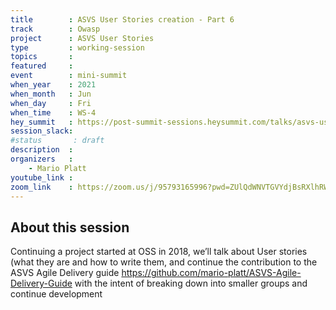 ```yaml
---
title        : ASVS User Stories creation - Part 6
track        : Owasp
project      : ASVS User Stories
type         : working-session
topics       :
featured     :
event        : mini-summit
when_year    : 2021
when_month   : Jun
when_day     : Fri
when_time    : WS-4
hey_summit   : https://post-summit-sessions.heysummit.com/talks/asvs-user-stories-creations-1/
session_slack:
#status       : draft
description  :
organizers   :
    - Mario Platt
youtube_link :
zoom_link    : https://zoom.us/j/95793165996?pwd=ZUlQdWNVTGVYdjBsRXlhRWhoaGdVUT09
---
```


## About this session
Continuing a project started at OSS in 2018, we’ll talk about User stories (what they are and how to write them, and continue the contribution to the ASVS Agile Delivery
guide https://github.com/mario-platt/ASVS-Agile-Delivery-Guide with the intent of breaking down into smaller groups and continue development
